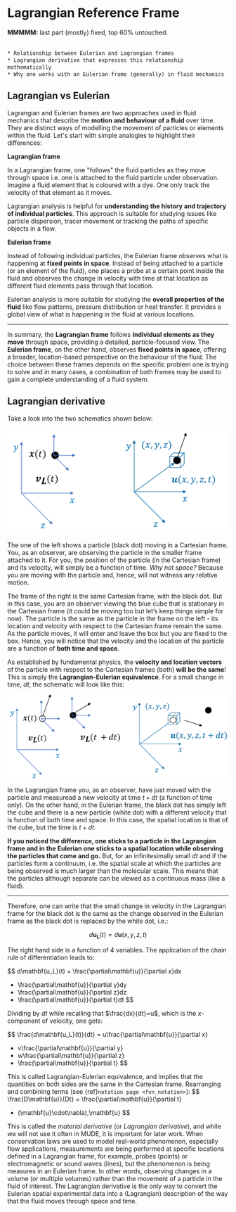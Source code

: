 # Lagrangian Reference Frame

**MMMMM:** last part (mostly) fixed, top 60% untouched.

```{note} Important things to retain from this chapter

* Relationship between Eulerian and Lagrangian frames 
* Lagrangian derivative that expresses this relationship mathematically 
* Why one works with an Eulerian frame (generally) in fluid mechanics  

```

## Lagrangian vs Eulerian

Lagrangian and Eulerian frames are two approaches used in fluid mechanics that describe the **motion and behaviour of a fluid** over time. They are distinct ways of modelling the movement of particles or elements within the fluid. Let's start with simple analogies to highlight their differences: 

**Lagrangian frame**

In a Lagrangian frame, one "follows" the fluid particles as they move through space i.e. one is attached to the fluid particle under observation. Imagine a fluid element that is coloured with a dye. One only track the velocity of that element as it moves.  

Lagrangian analysis is helpful for **understanding the history and trajectory of individual particles**. This approach is suitable for studying issues like particle dispersion, tracer movement or tracking the paths of specific objects in a flow. 

**Eulerian frame**

Instead of following individual particles, the Eulerian frame observes what is happening at **fixed points in space**. Instead of being attached to a particle (or an element of the fluid), one places a probe at a certain point inside the fluid and observes the change in velocity with time at that location as different fluid elements pass through that location.  

Eulerian analysis is more suitable for studying the **overall properties of the fluid** like flow patterns, pressure distribution or heat transfer. It provides a global view of what is happening in the fluid at various locations. 

---

In summary, the **Lagrangian frame** follows **individual elements as they move** through space, providing a detailed, particle-focused view. The **Eulerian frame**, on the other hand, observes **fixed points in space**, offering a broader, location-based perspective on the behaviour of the fluid. The choice between these frames depends on the specific problem one is trying to solve and in many cases, a combination of both frames may be used to gain a complete understanding of a fluid system. 

## Lagrangian derivative

Take a look into the two schematics shown below:

![gauss4](./figs/gauss4.png "gauss4")

The one of the left shows a particle (black dot) moving in a Cartesian frame. You, as an observer, are observing the particle in the smaller frame attached to it. For you, the position of the particle (in the Cartesian frame) and its velocity, will simply be a function of time. *Why not space?* Because you are moving with the particle and, hence, will not witness any relative motion.  

The frame of the right is the same Cartesian frame, with the black dot. But in this case, you are an observer viewing the blue cube that is stationary in the Cartesian frame (it could be moving too but let’s keep things simple for now). The particle is the same as the particle in the frame on the left - its location and velocity with respect to the Cartesian frame remain the same. As the particle moves, it will enter and leave the box but you are fixed to the box. Hence, you will notice that the velocity and the location of the particle are a function of **both time and space**. 

As established by fundamental physics, the **velocity and location vectors** of the particle with respect to the Cartesian frames (both) **will be the same**! This is simply the **Lagrangian-Eulerian equivalence**. For a small change in time, $dt$, the schematic will look like this:

![gauss5](./figs/gauss5.png "gauss5")

In the Lagrangian frame you, as an observer, have just moved with the particle and measuread a new velocity at time $t+dt$ (a function of time only). On the other hand, in the Eulerian frame, the black dot has simply left the cube and there is a new particle (white dot) with a different velocity that is function of both time and space. In this case, the spatial location is that of the cube, but the time is $t+dt$.

**If you noticed the difference, one sticks to a particle in the Lagrangian frame and in the Eulerian one sticks to a spatial location while observing the particles that come and go.** But, for an infinitesimally small $dt$ and if the particles form a continuum, i.e. the spatial scale at which the particles are being observed is much larger than the molecular scale. This means that the particles although separate can be viewed as a continuous mass (like a fluid).

---

Therefore, one can write that the small change in velocity in the Lagrangian frame for the black dot is the same as the change observed in the Eulerian frame as the black dot is replaced by the white dot, i.e.:

$$d\mathbf{u_L}(t)=d\mathbf{u}(x,y,z,t)$$

The right hand side is a function of 4 variables. The application of the chain rule of differentiation leads to:

$$
d\mathbf{u_L}(t)
= \frac{\partial\mathbf{u}}{\partial x}dx
+ \frac{\partial\mathbf{u}}{\partial y}dy
+ \frac{\partial\mathbf{u}}{\partial z}dz
+ \frac{\partial\mathbf{u}}{\partial t}dt
$$

Dividing by $dt$ while recalling that $\frac{dx}{dt}=u$, which is the $x$-component of velocity, one gets:

$$
\frac{d\mathbf{u_L}(t)}{dt}
= u\frac{\partial\mathbf{u}}{\partial x}
+ v\frac{\partial\mathbf{u}}{\partial y}
+ w\frac{\partial\mathbf{u}}{\partial z}
+ \frac{\partial\mathbf{u}}{\partial t}
$$

This is called Lagrangian-Eulerian equivalence, and implies that the quantities on both sides are the same in the Cartesian frame. Rearranging and combining terms (see {ref}`notation page <fvn_notation>`):
$$
\frac{D\mathbf{u}}{Dt}
= \frac{\partial\mathbf{u}}{\partial t}
+ (\mathbf{u}\cdot\nabla)\,\mathbf{u}
$$

This is called the _material derivative_ (or _Lagrangian derivative_), and while we will not use it often in MUDE, it is important for later work. When conservation laws are used to model real-world phenomenon, especially flow applications, measurements are being performed at specific locations defined in a Lagrangian frame, for example, probes (points) or electromagnetic or sound waves (lines), but the phenomenon is being measures in an Eulerian frame. In other words, observing changes in a volume (or multiple volumes) rather than the movement of a particle in the fluid of interest. The Lagrangian derivative is the only way to convert the Eulerian spatial experimental data into a (Lagrangian) description of the way that the fluid moves through space and time.